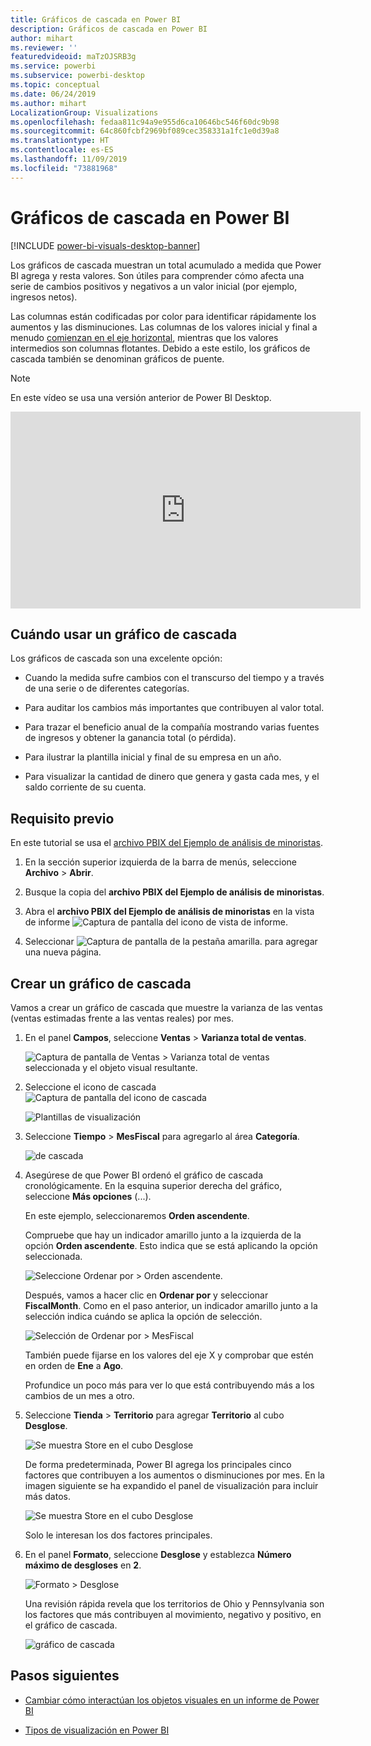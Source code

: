 ```yaml
---
title: Gráficos de cascada en Power BI
description: Gráficos de cascada en Power BI
author: mihart
ms.reviewer: ''
featuredvideoid: maTzOJSRB3g
ms.service: powerbi
ms.subservice: powerbi-desktop
ms.topic: conceptual
ms.date: 06/24/2019
ms.author: mihart
LocalizationGroup: Visualizations
ms.openlocfilehash: fedaa811c94a9e955d6ca10646bc546f60dc9b98
ms.sourcegitcommit: 64c860fcbf2969bf089cec358331a1fc1e0d39a8
ms.translationtype: HT
ms.contentlocale: es-ES
ms.lasthandoff: 11/09/2019
ms.locfileid: "73881968"
---
```

# <a name="waterfall-charts-in-power-bi"></a>Gráficos de cascada en Power BI

[!INCLUDE [power-bi-visuals-desktop-banner](../includes/power-bi-visuals-desktop-banner.md)]

Los gráficos de cascada muestran un total acumulado a medida que Power BI agrega y resta valores. Son útiles para comprender cómo afecta una serie de cambios positivos y negativos a un valor inicial (por ejemplo, ingresos netos).

Las columnas están codificadas por color para identificar rápidamente los aumentos y las disminuciones. Las columnas de los valores inicial y final a menudo [comienzan en el eje horizontal](https://support.office.com/article/Create-a-waterfall-chart-in-Office-2016-for-Windows-8de1ece4-ff21-4d37-acd7-546f5527f185#BKMK_Float "inicio en el eje horizontal"), mientras que los valores intermedios son columnas flotantes. Debido a este estilo, los gráficos de cascada también se denominan gráficos de puente.

   > [!NOTE]
   > En este vídeo se usa una versión anterior de Power BI Desktop.
   > 
   > 

<iframe width="560" height="315" src="https://www.youtube.com/embed/qKRZPBnaUXM" frameborder="0" allow="autoplay; encrypted-media" allowfullscreen></iframe>

## <a name="when-to-use-a-waterfall-chart"></a>Cuándo usar un gráfico de cascada

Los gráficos de cascada son una excelente opción:

* Cuando la medida sufre cambios con el transcurso del tiempo y a través de una serie o de diferentes categorías.

* Para auditar los cambios más importantes que contribuyen al valor total.

* Para trazar el beneficio anual de la compañía mostrando varias fuentes de ingresos y obtener la ganancia total (o pérdida).

* Para ilustrar la plantilla inicial y final de su empresa en un año.

* Para visualizar la cantidad de dinero que genera y gasta cada mes, y el saldo corriente de su cuenta.

## <a name="prerequisite"></a>Requisito previo

En este tutorial se usa el [archivo PBIX del Ejemplo de análisis de minoristas](https://download.microsoft.com/download/9/6/D/96DDC2FF-2568-491D-AAFA-AFDD6F763AE3/Retail%20Analysis%20Sample%20PBIX.pbix).

1. En la sección superior izquierda de la barra de menús, seleccione **Archivo** > **Abrir**.
   
2. Busque la copia del **archivo PBIX del Ejemplo de análisis de minoristas**.

1. Abra el **archivo PBIX del Ejemplo de análisis de minoristas** en la vista de informe ![Captura de pantalla del icono de vista de informe](media/power-bi-visualization-kpi/power-bi-report-view.png).

1. Seleccionar ![Captura de pantalla de la pestaña amarilla.](media/power-bi-visualization-kpi/power-bi-yellow-tab.png) para agregar una nueva página.


## <a name="create-a-waterfall-chart"></a>Crear un gráfico de cascada

Vamos a crear un gráfico de cascada que muestre la varianza de las ventas (ventas estimadas frente a las ventas reales) por mes.

1. En el panel **Campos**, seleccione **Ventas** > **Varianza total de ventas**.

   ![Captura de pantalla de Ventas > Varianza total de ventas seleccionada y el objeto visual resultante.](media/power-bi-visualization-waterfall-charts/power-bi-first-value.png)

1. Seleccione el icono de cascada ![Captura de pantalla del icono de cascada](media/power-bi-visualization-waterfall-charts/power-bi-waterfall-icon.png)

    ![Plantillas de visualización](media/power-bi-visualization-waterfall-charts/convert-waterfall.png)

1. Seleccione **Tiempo** > **MesFiscal** para agregarlo al área **Categoría**.

    ![de cascada](media/power-bi-visualization-waterfall-charts/power-bi-waterfall.png)

1. Asegúrese de que Power BI ordenó el gráfico de cascada cronológicamente. En la esquina superior derecha del gráfico, seleccione **Más opciones** (...).

    En este ejemplo, seleccionaremos **Orden ascendente**.

    Compruebe que hay un indicador amarillo junto a la izquierda de la opción **Orden ascendente**. Esto indica que se está aplicando la opción seleccionada.

    ![Seleccione Ordenar por > Orden ascendente.](media/power-bi-visualization-waterfall-charts/power-bi-sort-by.png)

    Después, vamos a hacer clic en **Ordenar por** y seleccionar **FiscalMonth**. Como en el paso anterior, un indicador amarillo junto a la selección indica cuándo se aplica la opción de selección.

    ![Selección de Ordenar por > MesFiscal](media/power-bi-visualization-waterfall-charts/power-bi-sort-by-fiscal-month.png)

    También puede fijarse en los valores del eje X y comprobar que estén en orden de **Ene** a **Ago**.

    Profundice un poco más para ver lo que está contribuyendo más a los cambios de un mes a otro.

1.  Seleccione **Tienda** > **Territorio** para agregar **Territorio** al cubo **Desglose**.

    ![Se muestra Store en el cubo Desglose](media/power-bi-visualization-waterfall-charts/power-bi-waterfall-breakdown.png)

    De forma predeterminada, Power BI agrega los principales cinco factores que contribuyen a los aumentos o disminuciones por mes. En la imagen siguiente se ha expandido el panel de visualización para incluir más datos. 

    ![Se muestra Store en el cubo Desglose](media/power-bi-visualization-waterfall-charts/power-bi-waterfall-breakdown-initial.png)

    Solo le interesan los dos factores principales.

1. En el panel **Formato**, seleccione **Desglose** y establezca **Número máximo de desgloses** en **2**.

    ![Formato > Desglose](media/power-bi-visualization-waterfall-charts/power-bi-waterfall-breakdown-maximum.png)

    Una revisión rápida revela que los territorios de Ohio y Pennsylvania son los factores que más contribuyen al movimiento, negativo y positivo, en el gráfico de cascada.

    ![gráfico de cascada](media/power-bi-visualization-waterfall-charts/power-bi-waterfall-axis.png)

## <a name="next-steps"></a>Pasos siguientes

* [Cambiar cómo interactúan los objetos visuales en un informe de Power BI](../service-reports-visual-interactions.md)

* [Tipos de visualización en Power BI](power-bi-visualization-types-for-reports-and-q-and-a.md)
